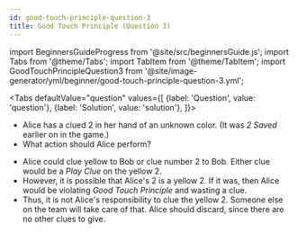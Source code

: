 ```yaml
---
id: good-touch-principle-question-3
title: Good Touch Principle (Question 3)
---
```


import BeginnersGuideProgress from '@site/src/beginnersGuide.js';
import Tabs from '@theme/Tabs';
import TabItem from '@theme/TabItem';
import GoodTouchPrincipleQuestion3 from '@site/image-generator/yml/beginner/good-touch-principle-question-3.yml';

<BeginnersGuideProgress part="41" />

<!-- lint disable no-undefined-references -->

<Tabs
  defaultValue="question"
  values={[
    {label: 'Question', value: 'question'},
    {label: 'Solution', value: 'solution'},
  ]}>
<TabItem value="question">

- Alice has a clued 2 in her hand of an unknown color. (It was *2 Saved* earlier on in the game.)
- What action should Alice perform?

</TabItem>
<TabItem value="solution">

- Alice could clue yellow to Bob or clue number 2 to Bob. Either clue would be a *Play Clue* on the yellow 2.
- However, it is possible that Alice's 2 is a yellow 2. If it was, then Alice would be violating *Good Touch Principle* and wasting a clue.
- Thus, it is not Alice's responsibility to clue the yellow 2. Someone else on the team will take care of that. Alice should discard, since there are no other clues to give.

</TabItem>
</Tabs>

<GoodTouchPrincipleQuestion3 />
